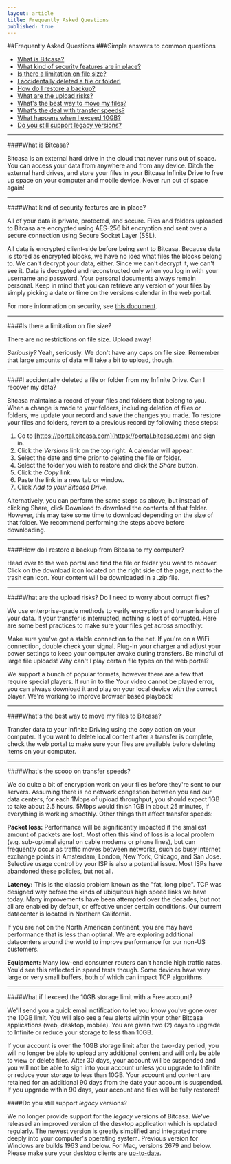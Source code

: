 ```yaml
---
layout: article
title: Frequently Asked Questions
published: true
---
```



##Frequently Asked Questions
###Simple answers to common questions

* [What is Bitcasa?](#bitcasa)		
* [What kind of security features are in place?](#security)		 
* [Is there a limitation on file size?](#limitation)		
* [I accidentally deleted a file or folder!](#deleted)		
* [How do I restore a backup?](#restore)		
* [What are the upload risks?](#upload-risks)		
* [What's the best way to move my files?](#move-files)		
* [What's the deal with transfer speeds?](#transfer-speeds)
* [What happens when I exceed 10GB?](#exceed)
* [Do you still support legacy versions?](#legacy)
 
---

####<a id="bitcasa"></a>What is Bitcasa?

Bitcasa is an external hard drive in the cloud that never runs out of space. You can access your data from anywhere and from any device. Ditch the external hard drives, and store your files in your Bitcasa Infinite Drive to free up space on your computer and mobile device. Never run out of space again! 

---

####<a id="security"></a>What kind of security features are in place?

All of your data is private, protected, and secure. Files and folders uploaded to Bitcasa are encrypted using AES-256 bit encryption and sent over a secure connection using Secure Socket Layer (SSL).

All data is encrypted client-side before being sent to Bitcasa. Because data is stored as encrypted blocks, we have no idea what files the blocks belong to. We can't decrypt your data, either. Since we can't decrypt it, we can't see it. Data is decrypted and reconstructed only when you log in with your username and password. Your personal documents always remain personal. Keep in mind that you can retrieve any version of your files by simply picking a date or time on the versions calendar in the web portal. 

For more information on security, see [this document](/help/getstarted/security).

---

####<a id="limitation">Is there a limitation on file size?</a> 

There are no restrictions on file size. Upload away! 

*Seriously?* Yeah, seriously. We don't have any caps on file size. Remember that large amounts of data will take a bit to upload, though.

---

####<a id="deleted"></a>I accidentally deleted a file or folder from my Infinite Drive. Can I recover my data?

Bitcasa maintains a record of your files and folders that belong to you. When a change is made to your folders, including deletion of files or folders, we update your record and save the changes you made. To restore your files and folders, revert to a previous record by following these steps: 

1. Go to [https://portal.bitcasa.com](https://portal.bitcasa.com) and sign in.
2. Click the *Versions* link on the top right. A calendar will appear.
3. Select the date and time prior to deleting the file or folder.
4. Select the folder you wish to restore and click the *Share* button.
5. Click the *Copy* link.
6. Paste the link in a new tab or window.
7. Click *Add to your Bitcasa Drive*.

Alternatively, you can perform the same steps as above, but instead of clicking Share, click Download to download the contents of that folder. However, this may take some time to download depending on the size of that folder. We recommend performing the steps above before downloading.

---

####<a id="restore"></a>How do I restore a backup from Bitcasa to my computer?

Head over to the web portal and find the file or folder you want to recover. Click on the download icon located on the right side of the page, next to the trash can icon. Your content will be downloaded in a .zip file. 

---

####<a id="upload-risks"></a>What are the upload risks? Do I need to worry about corrupt files?

We use enterprise-grade methods to verify encryption and transmission of your data. If your transfer is interrupted, nothing is lost of corrupted. Here are some best practices to make sure your files get across smoothly:

Make sure you've got a stable connection to the net. 
If you're on a WiFi connection, double check your signal. 
Plug-in your charger and adjust your power settings to keep your computer awake during transfers. 
Be mindful of large file uploads! 
Why can't I play certain file types on the web portal? 

We support a bunch of popular formats, however there are a few that require special players. If run in to the Your video cannot be played error, you can always download it and play on your local device with the correct player. We're working to improve browser based playback! 

---

####<a id="move-files"></a>What's the best way to move my files to Bitcasa?

Transfer data to your Infinite Driving using the *copy* action on your computer. If you want to delete local content after a transfer is complete, check the web portal to make sure your files are available before deleting items on your computer. 

---

####<a id="transfer-speeds"></a>What's the scoop on transfer speeds?

We do quite a bit of encryption work on your files before they're sent to our servers. Assuming there is no network congestion between you and our data centers,  for each 1Mbps of upload throughput, you should expect 1GB to take about 2.5 hours. 5Mbps would finish 1GB in about 25 minutes, if everything is working smoothly. Other things that affect transfer speeds: 

**Packet loss:** Performance will be significantly impacted if the smallest amount of packets are lost.  Most often this kind of loss is a local problem (e.g. sub-optimal signal on cable modems or phone lines), but can frequently occur as traffic moves between networks, such as busy Internet exchange points in Amsterdam, London, New York, Chicago, and San Jose.  Selective usage control by your ISP is also a potential issue. Most ISPs have abandoned these policies, but not all. 

**Latency:** This is the classic problem known as the "fat, long pipe". TCP was designed way before the kinds of ubiquitous high speed links we have today. Many improvements have been attempted over the decades, but not all are enabled by default, or effective under certain conditions. Our current datacenter is located in Northern California. 

If you are not on the North American continent, you are may have performance that is less than optimal. We are exploring additional datacenters around the world to improve performance for our non-US customers. 

**Equipment:** Many low-end consumer routers can't handle high traffic rates. You'd see this reflected in speed tests though. Some devices have very large or very small buffers, both of which can impact TCP algorithms. 

---

####<a id="exceed"></a>What if I exceed the 10GB storage limit with a Free account?

We'll send you a quick email notification to let you know you've gone over the 10GB limit. You will also see a few alerts within your other Bitcasa applications (web, desktop, mobile). You are given two (2) days to upgrade to Infinite or reduce your storage to less than 10GB.

If your account is over the 10GB storage limit after the two-day period, you will no longer be able to upload any additional content and will only be able to view or delete files. After 30 days, your account will be suspended and you will not be able to sign into your account unless you upgrade to Infinite or reduce your storage to less than 10GB. Your account and content are retained for an additional 90 days from the date your account is suspended. If you upgrade within 90 days, your account and files will be fully restored!

####<a id="legacy"></a>Do you still support *legacy* versions? 

We no longer provide support for the *legacy* versions of Bitcasa. We've released an improved version of the desktop application which is updated regularly. The newest version is greatly simplified and integrated more deeply into your computer's operating system. Previous version for Windows are builds 1963 and below. For Mac, versions 2679 and below. Please make sure your desktop clients are [up-to-date](https://www.bitcasa.com/download).

